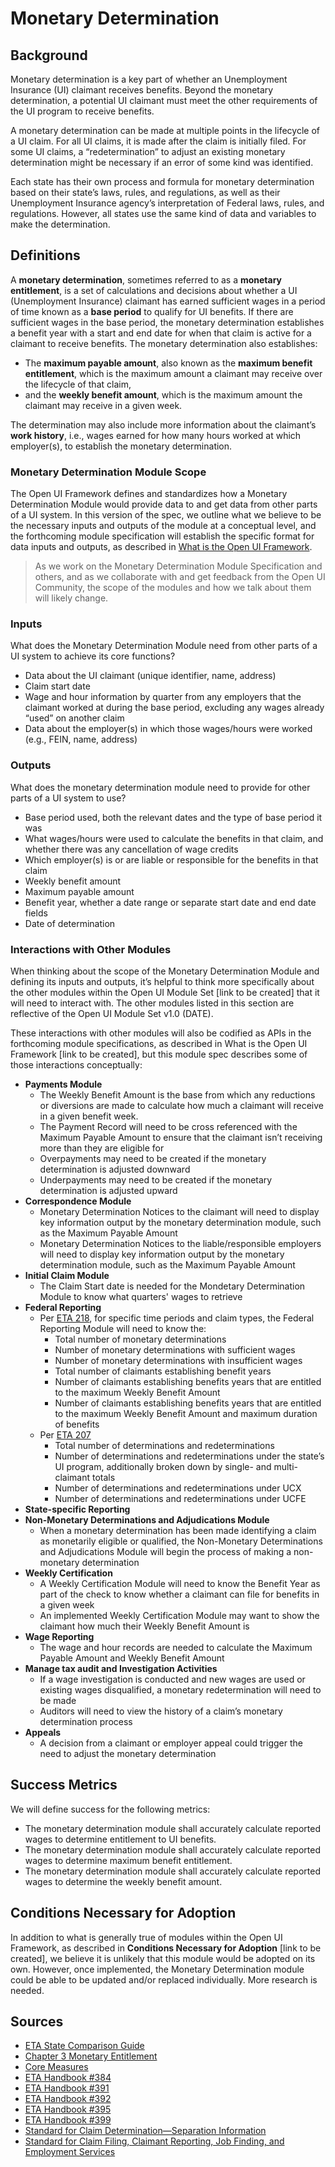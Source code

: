 # Monetary Determination 

## Background
Monetary determination is a key part of whether an Unemployment Insurance (UI) claimant receives benefits. Beyond the monetary determination, a potential UI claimant must meet the other requirements of the UI program to receive benefits. 

A monetary determination can be made at multiple points in the lifecycle of a UI claim. For all UI claims, it is made after the claim is initially filed. For some UI claims, a “redetermination” to adjust an existing monetary determination might be necessary if an error of some kind was identified.  

Each state has their own process and formula for monetary determination based on their state’s laws, rules, and regulations, as well as their Unemployment Insurance agency’s interpretation of Federal laws, rules, and regulations. However, all states use the same kind of data and variables to make the determination. 

## Definitions 
A **monetary determination**, sometimes referred to as a **monetary entitlement**, is a set of calculations and decisions about whether a UI (Unemployment Insurance) claimant has earned sufficient wages in a period of time known as a **base period** to qualify for UI benefits. If there are sufficient wages in the base period, the monetary determination establishes a benefit year with a start and end date for when that claim is active for a claimant to receive benefits. The monetary determination also establishes: 
- The **maximum payable amount**, also known as the **maximum benefit entitlement**, which is the maximum amount a claimant may receive over the lifecycle of that claim,
- and the **weekly benefit amount**, which is the maximum amount the claimant may receive in a given week. 

The determination may also include more information about the claimant’s **work history**, i.e., wages earned for how many hours worked at which employer(s), to establish the monetary determination. 

### Monetary Determination Module Scope
The Open UI Framework defines and standardizes how a Monetary Determination Module would provide data to and get data from other parts of a UI system. In this version of the spec, we outline what we believe to be the necessary inputs and outputs of the module at a conceptual level, and the forthcoming module specification will establish the specific format for data inputs and outputs, as described in [What is the Open UI Framework](https://github.com/NASWA-OpenUI/Open-UI-Framework/blob/OUI-379-Open-UI-MonDet-Brief/Framework%20FAQs/What%20is%20the%20Open%20UI%20Framework.md).
> As we work on the Monetary Determination Module Specification and others, and as we collaborate with and get feedback from the Open UI Community, the  scope of the modules and how we talk about them will likely change. 

### Inputs
What does the Monetary Determination Module need from other parts of a UI system to achieve its core functions? 
- Data about the UI claimant (unique identifier, name, address) 
- Claim start date 
- Wage and hour information by quarter from any employers that the claimant worked at during the base period, excluding any wages already “used” on another claim 
- Data about the employer(s) in which those wages/hours were worked (e.g., FEIN, name, address)

### Outputs
What does the monetary determination module need to provide for other parts of a UI system to use?  
- Base period used, both the relevant dates and the type of base period it was 
- What wages/hours were used to calculate the benefits in that claim, and whether there was any cancellation of wage credits 
- Which employer(s) is or are liable or responsible for the benefits in that claim 
- Weekly benefit amount 
- Maximum payable amount 
- Benefit year, whether a date range or separate start date and end date fields 
- Date of determination

### Interactions with Other Modules
When thinking about the scope of the Monetary Determination Module and defining its inputs and outputs, it’s helpful to think more specifically about the other modules within the Open UI Module Set [link to be created] that it will need to interact with. The other modules listed in this section are reflective of the Open UI Module Set v1.0 (DATE). 

These interactions with other modules will also be codified as APIs in the forthcoming module specifications, as described in What is the Open UI Framework [link to be created], but this module spec describes some of those interactions conceptually: 
- **Payments Module**
  - The Weekly Benefit Amount is the base from which any reductions or diversions are made to calculate how much a claimant will receive in a given benefit week.
  - The Payment Record will need to be cross referenced with the Maximum Payable Amount to ensure that the claimant isn’t receiving more than they are eligible for 
  - Overpayments may need to be created if the monetary determination is adjusted downward 
  - Underpayments may need to be created if the monetary determination is adjusted upward
- **Correspondence Module**
  - Monetary Determination Notices to the claimant will need to display key information output by the monetary determination module, such as the Maximum Payable Amount
  - Monetary Determination Notices to the liable/responsible employers will need to display key information output by the monetary determination module, such as the Maximum Payable Amount
- **Initial Claim Module**
  - The Claim Start date is needed for the Mondetary Determination Module to know what quarters' wages to retrieve
- **Federal Reporting**
  - Per [ETA 218](https://oui.doleta.gov/dmstree/handbooks/401/i_5.pdf), for specific time periods and claim types, the Federal Reporting Module will need to know the:
    - Total number of monetary determinations
    - Number of monetary determinations with sufficient wages
    - Number of monetary determinations with insufficient wages
    - Total number of claimants establishing benefit years
    - Number of claimants establishing benefits years that are entitled to the maximum Weekly Benefit Amount
    - Number of claimants establishing benefits years that are entitled to the maximum Weekly Benefit Amount and maximum duration of benefits
  - Per [ETA 207](https://oui.doleta.gov/dmstree/handbooks/401/i_4.pdf)
    - Total number of determinations and redeterminations
    - Number of determinations and redeterminations under the state’s UI program, additionally broken down by single- and multi-claimant totals
    - Number of determinations and redeterminations under UCX
    - Number of determinations and redeterminations under UCFE
- **State-specific Reporting**
- **Non-Monetary Determinations and Adjudications Module**
  - When a monetary determination has been made identifying a claim as monetarily eligible or qualified, the Non-Monetary Determinations and Adjudications Module will begin the process of making a non-monetary determination
- **Weekly Certification**
  - A Weekly Certification Module will need to know the Benefit Year as part of the check to know whether a claimant can file for benefits in a given week
  - An implemented Weekly Certification Module may want to show the claimant how much their Weekly Benefit Amount is
- **Wage Reporting**
  - The wage and hour records are needed to calculate the Maximum Payable Amount and Weekly Benefit Amount
- **Manage tax audit and Investigation Activities**
  - If a wage investigation is conducted and new wages are used or existing wages disqualified, a monetary redetermination will need to be made
  - Auditors will need to view the history of a claim’s monetary determination process
- **Appeals**
  -  A decision from a claimant or employer appeal could trigger the need to adjust the monetary determination

## Success Metrics
We will define success for the following metrics: 
- The monetary determination module shall accurately calculate reported wages to determine entitlement to UI benefits.
- The monetary determination module shall accurately calculate reported wages to determine maximum benefit entitlement.
- The monetary determination module shall accurately calculate reported wages to determine the weekly benefit amount.

## Conditions Necessary for Adoption
In addition to what is generally true of modules within the Open UI Framework, as described in **Conditions Necessary for Adoption** [link to be created], we believe it is unlikely that this module would be adopted on its own. However, once implemented, the Monetary Determination module could be able to be updated and/or replaced individually. More research is needed. 

## Sources
- [ETA State Comparison Guide](https://oui.doleta.gov/unemploy/pdf/uilawcompar/2023/monetary.pdf)
- [Chapter 3 Monetary Entitlement](https://oui.doleta.gov/unemploy/pdf/uilawcompar/2021/monetary.pdf)
- [Core Measures](https://oui.doleta.gov/unemploy/pdf/Core_Measures.pdf)
- [ETA Handbook #384](https://www.dol.gov/agencies/eta/advisories/handbooks/et-handbook-no-384)
- [ETA Handbook #391](https://www.dol.gov/agencies/eta/advisories/handbooks/et-handbook-no-391)
- [ETA Handbook #392](https://www.dol.gov/agencies/eta/advisories/handbooks/et-handbook-no-392)
- [ETA Handbook #395](https://www.dol.gov/agencies/eta/advisories/handbooks/et-handbook-no-395)
- [ETA Handbook #399](https://www.dol.gov/agencies/eta/advisories/handbooks/et-handbook-no-399)
- [Standard for Claim Determination—Separation Information](https://www.ecfr.gov/current/title-20/chapter-V/part-614/appendix-Appendix%20B%20to%20Part%20614)
- [Standard for Claim Filing, Claimant Reporting, Job Finding, and Employment Services](https://www.ecfr.gov/current/title-20/chapter-V/part-614/appendix-Appendix%20A%20to%20Part%20614)
